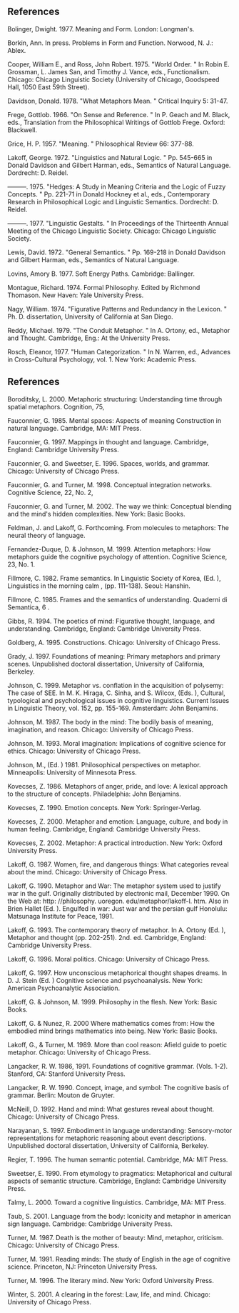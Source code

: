 ## References

Bolinger, Dwight. 1977.  Meaning and Form.  London: Longman's.

Borkin, Ann. In press.  Problems in Form and Function.  Norwood, N. J.: Ablex.

Cooper, William E., and Ross, John Robert. 1975. "World Order. " In Robin E. Grossman, L. James San, and Timothy J. Vance, eds.,  Functionalism.  Chicago: Chicago Linguistic Society (University of Chicago, Goodspeed Hall, 1050 East 59th Street).

Davidson, Donald. 1978. "What Metaphors Mean. "  Critical Inquiry  5: 31-47.

Frege, Gottlob. 1966. "On Sense and Reference. " In P. Geach and M. Black, eds.,  Translation from the Philosophical Writings of Gottlob Frege.  Oxford: Blackwell.

Grice, H. P. 1957. "Meaning. "  Philosophical Review  66: 377-88.

Lakoff, George. 1972. "Linguistics and Natural Logic. " Pp. 545-665 in Donald Davidson and Gilbert Harman, eds.,  Semantics of Natural Language.  Dordrecht: D. Reidel.

———. 1975. "Hedges: A Study in Meaning Criteria and the Logic of Fuzzy Concepts. " Pp. 221-71 in Donald Hockney et al., eds.,  Contemporary Research in Philosophical Logic and Linguistic Semantics.  Dordrecht: D. Reidel.

———. 1977. "Linguistic Gestalts. " In  Proceedings of the Thirteenth Annual Meeting of the Chicago Linguistic Society.  Chicago: Chicago Linguistic Society.

Lewis, David. 1972. "General Semantics. " Pp. 169-218 in Donald Davidson and Gilbert Harman, eds.,  Semantics of Natural Language.

Lovins, Amory B. 1977.  Soft Energy Paths.  Cambridge: Ballinger.

Montague, Richard. 1974.  Formal Philosophy.  Edited by Richmond Thomason. New Haven: Yale University Press.

Nagy, William. 1974. "Figurative Patterns and Redundancy in the Lexicon. " Ph. D. dissertation, University of California at San Diego.

Reddy, Michael. 1979. "The Conduit Metaphor. " In A. Ortony, ed.,  Metaphor and Thought.  Cambridge, Eng.: At the University Press.

Rosch, Eleanor, 1977. "Human Categorization. " In N. Warren, ed.,  Advances in Cross-Cultural Psychology,  vol. 1. New York: Academic Press.

## References

Boroditsky, L. 2000. Metaphoric structuring: Understanding time through spatial metaphors.  Cognition, 75,

Fauconnier, G. 1985.  Mental spaces: Aspects of meaning Construction in natural language.  Cambridge, MA: MIT Press.

Fauconnier, G. 1997.  Mappings in thought and language.  Cambridge, England: Cambridge University Press.

Fauconnier, G. and Sweetser, E. 1996.  Spaces, worlds, and grammar.  Chicago: University of Chicago Press.

Fauconnier, G. and Turner, M. 1998. Conceptual integration networks.  Cognitive Science, 22,  No. 2,

Fauconnier, G. and Turner, M. 2002.  The way we think: Conceptual blending and the mind's hidden complexities.  New York: Basic Books.

Feldman, J. and Lakoff, G. Forthcoming.  From molecules to metaphors: The neural theory of language.

Fernandez-Duque, D. & Johnson, M. 1999. Attention metaphors: How metaphors guide the cognitive psychology of attention.  Cognitive Science, 23,  No. 1.

Fillmore, C. 1982. Frame semantics. In Linguistic Society of Korea, (Ed. ),  Linguistics in the morning calm , (pp. 111-138). Seoul: Hanshin.

Fillmore, C. 1985. Frames and the semantics of understanding.  Quaderni di Semantica, 6 .

Gibbs, R. 1994.  The poetics of mind: Figurative thought, language, and understanding.  Cambridge, England: Cambridge University Press.

Goldberg, A. 1995.  Constructions.  Chicago: University of Chicago Press.

Grady, J. 1997.  Foundations of meaning: Primary metaphors and primary scenes.  Unpublished doctoral dissertation, University of California, Berkeley.

Johnson, C. 1999. Metaphor vs. conflation in the acquisition of polysemy: The case of SEE. In M. K. Hiraga, C. Sinha, and S. Wilcox, (Eds. ),  Cultural, typological and psychological issues in cognitive linguistics.  Current Issues in Linguistic Theory, vol. 152, pp. 155-169. Amsterdam: John Benjamins.

Johnson, M. 1987.  The body in the mind: The bodily basis of meaning, imagination, and reason.  Chicago: University of Chicago Press.

Johnson, M. 1993.  Moral imagination: Implications of cognitive science for ethics.  Chicago: University of Chicago Press.

Johnson, M., (Ed. ) 1981.  Philosophical perspectives on metaphor.  Minneapolis: University of Minnesota Press.

Kovecses, Z. 1986.  Metaphors of anger, pride, and love: A lexical approach to the structure of concepts.  Philadelphia: John Benjamins.

Kovecses, Z. 1990.  Emotion concepts.  New York: Springer-Verlag.

Kovecses, Z. 2000.  Metaphor and emotion: Language, culture, and body in human feeling.  Cambridge, England: Cambridge University Press.

Kovecses, Z. 2002.  Metaphor: A practical introduction.  New York: Oxford University Press.

Lakoff, G. 1987.  Women, fire, and dangerous things: What categories reveal about the mind.  Chicago: University of Chicago Press.

Lakoff, G. 1990. Metaphor and War: The metaphor system used to justify war in the gulf. Originally distributed by electronic mail, December 1990. On the Web at: http: //philosophy. uoregon. edu/metaphor/lakoff-l. htm. Also in Brien Hallet (Ed. ).  Engulfed in war: Just war and the persian gulf  Honolulu: Matsunaga Institute for Peace, 1991.

Lakoff, G. 1993. The contemporary theory of metaphor. In A. Ortony (Ed. ),  Metaphor and thought  (pp. 202-251). 2nd. ed. Cambridge, England: Cambridge University Press.

Lakoff, G. 1996.  Moral politics.  Chicago: University of Chicago Press.

Lakoff, G. 1997. How unconscious metaphorical thought shapes dreams. In D. J. Stein (Ed. )  Cognitive science and psychoanalysis.  New York: American Psychoanalytic Association.

Lakoff, G. & Johnson, M. 1999.  Philosophy in the flesh.  New York: Basic Books.

Lakoff, G. & Nunez, R. 2000  Where mathematics comes from: How the embodied mind brings mathematics into being.  New York: Basic Books.

Lakoff, G., & Turner, M. 1989.  More than cool reason: Afield guide to poetic metaphor.  Chicago: University of Chicago Press.

Langacker, R. W. 1986, 1991.  Foundations of cognitive grammar.  (Vols. 1-2). Stanford, CA: Stanford University Press.

Langacker, R. W. 1990.  Concept, image, and symbol: The cognitive basis of grammar.  Berlin: Mouton de Gruyter.

McNeill, D. 1992.  Hand and mind: What gestures reveal about thought.  Chicago: University of Chicago Press.

Narayanan, S. 1997.  Embodiment in language understanding: Sensory-motor representations for metaphoric reasoning about event descriptions.  Unpublished doctoral dissertation, University of California, Berkeley.

Regier, T. 1996.  The human semantic potential.  Cambridge, MA: MIT Press.

Sweetser, E. 1990.  From etymology to pragmatics: Metaphorical and cultural aspects of semantic structure.  Cambridge, England: Cambridge University Press.

Talmy, L. 2000.  Toward a cognitive linguistics.  Cambridge, MA: MIT Press.

Taub, S. 2001.  Language from the body: Iconicity and metaphor in american sign language.  Cambridge: Cambridge University Press.

Turner, M. 1987.  Death is the mother of beauty: Mind, metaphor, criticism.  Chicago: University of Chicago Press.

Turner, M. 1991.  Reading minds: The study of English in the age of cognitive science.  Princeton, NJ: Princeton University Press.

Turner, M. 1996.  The literary mind.  New York: Oxford University Press.

Winter, S. 2001. A  clearing in the forest: Law, life, and mind.  Chicago: University of Chicago Press.